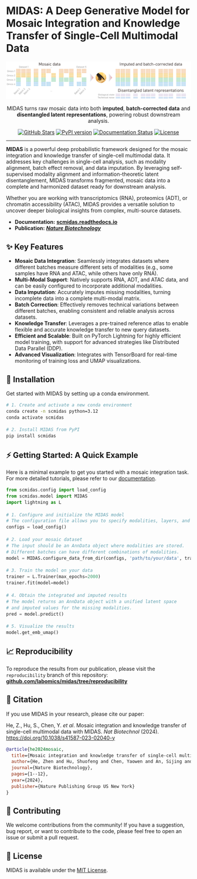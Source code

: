 # MIDAS: A Deep Generative Model for Mosaic Integration and Knowledge Transfer of Single-Cell Multimodal Data

<div align="center">
  <img src="docs/source/_static/img/midas_logo_vertical.png" alt="MIDAS Logo" width="900px">
</div>

<p align="center">
  MIDAS turns raw mosaic data into both <strong>imputed</strong>, <strong>batch-corrected data</strong> and <strong>disentangled latent representations</strong>, powering robust downstream analysis.
</p>

<p align="center">
  <a href="https://github.com/labomics/midas/stargazers"><img src="https://img.shields.io/github/stars/labomics/midas?style=social" alt="GitHub Stars"></a>
  <a href="https://pypi.org/project/scmidas/"><img src="https://img.shields.io/pypi/v/scmidas" alt="PyPI version"></a>
  <a href="https://scmidas.readthedocs.io/en/latest/"><img src="https://img.shields.io/readthedocs/scmidas" alt="Documentation Status"></a>
  <a href="https://github.com/labomics/midas/LICENSE"><img src="https://img.shields.io/github/license/labomics/midas?v=1" alt="License"></a>
</p>

---

**MIDAS** is a powerful deep probabilistic framework designed for the mosaic integration and knowledge transfer of single-cell multimodal data. It addresses key challenges in single-cell analysis, such as modality alignment, batch effect removal, and data imputation. By leveraging self-supervised modality alignment and information-theoretic latent disentanglement, MIDAS transforms fragmented, mosaic data into a complete and harmonized dataset ready for downstream analysis.

Whether you are working with transcriptomics (RNA), proteomics (ADT), or chromatin accessibility (ATAC), MIDAS provides a versatile solution to uncover deeper biological insights from complex, multi-source datasets.

- **Documentation:** [**scmidas.readthedocs.io**](https://scmidas.readthedocs.io/en/latest/)
- **Publication:** [***Nature Biotechnology***](https://www.nature.com/articles/s41587-023-02040-y)

## ✨ Key Features

*   **Mosaic Data Integration**: Seamlessly integrates datasets where different batches measure different sets of modalities (e.g., some samples have RNA and ATAC, while others have only RNA).
*   **Multi-Modal Support**: Natively supports RNA, ADT, and ATAC data, and can be easily configured to incorporate additional modalities.
*   **Data Imputation**: Accurately imputes missing modalities, turning incomplete data into a complete multi-modal matrix.
*   **Batch Correction**: Effectively removes technical variations between different batches, enabling consistent and reliable analysis across datasets.
*   **Knowledge Transfer**: Leverages a pre-trained reference atlas to enable flexible and accurate knowledge transfer to new query datasets.
*   **Efficient and Scalable**: Built on PyTorch Lightning for highly efficient model training, with support for advanced strategies like Distributed Data Parallel (DDP).
*   **Advanced Visualization**: Integrates with TensorBoard for real-time monitoring of training loss and UMAP visualizations.

## 🚀 Installation

Get started with MIDAS by setting up a conda environment.

```bash
# 1. Create and activate a new conda environment
conda create -n scmidas python=3.12
conda activate scmidas

# 2. Install MIDAS from PyPI
pip install scmidas
```

## ⚡ Getting Started: A Quick Example

Here is a minimal example to get you started with a mosaic integration task. For more detailed tutorials, please refer to our [documentation](https://scmidas.readthedocs.io/en/latest/).

```python
from scmidas.config import load_config
from scmidas.model import MIDAS
import lightning as L

# 1. Configure and initialize the MIDAS model
# The configuration file allows you to specify modalities, layers, and other parameters.
configs = load_config()

# 2. Load your mosaic dataset
# The input should be an AnnData object where modalities are stored.
# Different batches can have different combinations of modalities.
model = MIDAS.configure_data_from_dir(configs, 'path/to/your/data', transform={'atac':'binarize'})

# 3. Train the model on your data
trainer = L.Trainer(max_epochs=2000)
trainer.fit(model=model)

# 4. Obtain the integrated and imputed results
# The model returns an AnnData object with a unified latent space 
# and imputed values for the missing modalities.
pred = model.predict()

# 5. Visualize the results
model.get_emb_umap()
```

## 📈 Reproducibility

To reproduce the results from our publication, please visit the `reproducibility` branch of this repository:
[**github.com/labomics/midas/tree/reproducibility**](https://github.com/labomics/midas/tree/reproducibility/)

## 📜 Citation

If you use MIDAS in your research, please cite our paper:

He, Z., Hu, S., Chen, Y. *et al*. Mosaic integration and knowledge transfer of single-cell multimodal data with MIDAS. *Nat Biotechnol* (2024). https://doi.org/10.1038/s41587-023-02040-y

```bibtex
@article{he2024mosaic,
  title={Mosaic integration and knowledge transfer of single-cell multimodal data with MIDAS},
  author={He, Zhen and Hu, Shuofeng and Chen, Yaowen and An, Sijing and Zhou, Jiahao and Liu, Runyan and Shi, Junfeng and Wang, Jing and Dong, Guohua and Shi, Jinhui and others},
  journal={Nature Biotechnology},
  pages={1--12},
  year={2024},
  publisher={Nature Publishing Group US New York}
}
```

## 🙌 Contributing

We welcome contributions from the community! If you have a suggestion, bug report, or want to contribute to the code, please feel free to open an issue or submit a pull request.

## 📝 License

MIDAS is available under the [MIT License](https://github.com/labomics/midas/blob/main/LICENSE).
